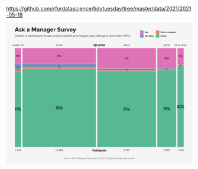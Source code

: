 https://github.com/rfordatascience/tidytuesday/tree/master/data/2021/2021-05-18

![](plots/survey.png)
